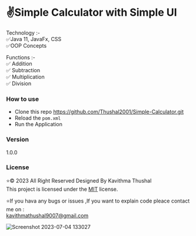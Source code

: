 # ✌️Simple Calculator with Simple UI

Technology :-<br/>
✅Java 11, JavaFx, CSS<br/>
✅OOP Concepts<br/>

Functions :-<br/>
✅ Addition<br/>
✅ Subtraction<br/>
✅ Multiplication<br/>
✅ Division

### How to use
* Clone this repo https://github.com/Thushal2001/Simple-Calculator.git
* Reload the `pom.xml`
* Run the Application

### Version
1.0.0

### License
⭐© 2023 All Right Reserved Designed By Kavithma Thushal<br/>
This project is licensed under the [MIT](LICENSE) license.

⭐If you hava any bugs or issues ,If you want to explain code pleace contact me on :<br/>
[kavithmathushal9007@gmail.com](https://www.kavithmathushal9007@gmail.com)

![Screenshot 2023-07-04 133027](https://github.com/Thushal2001/Simple-Calculator/assets/125787087/49ad34dc-f9c9-477e-a45a-95706f6e44df)
